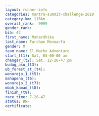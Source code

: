 ```yaml
---
layout: runner-info 
categories: mantra-summit-challenge-2019 
category-km: 116km 
overall_rank:  9999
gender_rank: 
bib: 42
first_name: Mahardhika
last_name: Farchan Monoarfa
gender: M
team_name: El Macho Adventure
start_(t1): Sat, 05-00-00 am
changar_(t2): Sat, 12-26-47 pm
budug_asu_(t3): 
ub_forest_st_(t4): 
wonorejo_1_(t5): 
mahapena_(t6): 
wonorejo_2_(t7): 
mbah_kamad_(t8): 
finish_(t9): 
race_time: 7-26-47
status: DNF
certificate: 
---
```


